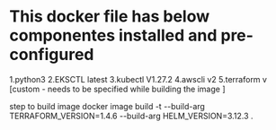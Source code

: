 # This docker file has below componentes installed and pre-configured #

1.python3
2.EKSCTL latest
3.kubectl V1.27.2
4.awscli v2
5.terraform v [custom - needs to be specified while building the image ]

step to build image
docker image build -t <imagename> --build-arg TERRAFORM_VERSION=1.4.6 --build-arg HELM_VERSION=3.12.3 .